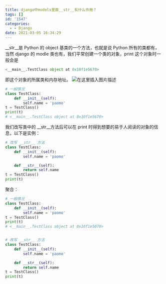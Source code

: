 ```yaml
---
title: django中models里面__str__有什么作用？
tags: []
id: '1547'
categories:
  - - Django
date: 2021-03-05 16:34:29
---
```


\_\_str\_\_是 Python 的 object 基类的一个方法，也就是说 Python 所有的类都有，当然 django 的 modle 类也有，我们平常创建一个类的对象，print 这个对象时一般会是

```python
<__main__.TestClass object at 0x10f1e5670>
```

即这个对象的所属类和内存地址。 ![在这里插入图片描述](https://img-blog.csdnimg.cn/20210305162400368.png?x-oss-process=image/watermark,type_ZmFuZ3poZW5naGVpdGk,shadow_10,text_aHR0cHM6Ly9ibG9nLmNzZG4ubmV0L3FxXzMzMjU0NzY2,size_16,color_FFFFFF,t_70)

```python
# 一般情况
class TestClass:
    def __init__(self):
        self.name = 'paomo'
t = TestClass()
print(t)
# <__main__.TestClass object at 0x10f1e5670>
```

我们改写类中的 \_\_str\_\_方法后可以在 print 时得到想要的易于人阅读的对象的信息，以下是实例：

```python
# 改写 __str__ 方法
class TestClass:
    def __init__(self):
        self.name = 'paomo'

    def __str__(self):
        return self.name
t = TestClass()
print(t)
```

聚合：

```python
# 一般情况
class TestClass:
    def __init__(self):
        self.name = 'paomo'
t = TestClass()
print(t)
# <__main__.TestClass object at 0x10f1e5670>


# 改写 __str__ 方法
class TestClass:
    def __init__(self):
        self.name = 'paomo'

    def __str__(self):
        return self.name
t = TestClass()
print(t)
```